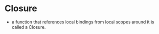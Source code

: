 # Closure
  - a function that references local bindings from local scopes around it is called a Closure.

